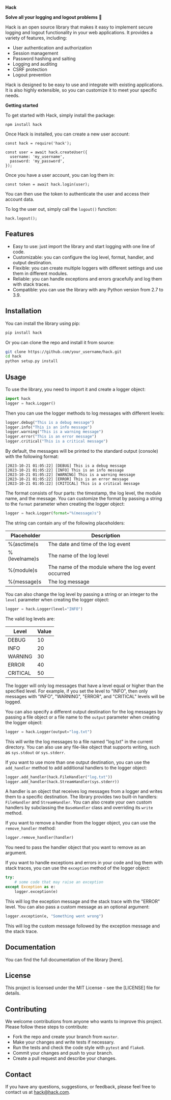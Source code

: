**Hack**

**Solve all your logging and logout problems** 🔐

Hack is an open source library that makes it easy to implement secure logging and logout functionality in your web applications. It provides a variety of features, including:

* User authentication and authorization
* Session management
* Password hashing and salting
* Logging and auditing
* CSRF protection
* Logout prevention

Hack is designed to be easy to use and integrate with existing applications. It is also highly extensible, so you can customize it to meet your specific needs.

**Getting started**

To get started with Hack, simply install the package:

```
npm install hack
```

Once Hack is installed, you can create a new user account:

```
const hack = require('hack');

const user = await hack.createUser({
  username: 'my_username',
  password: 'my_password',
});
```

Once you have a user account, you can log them in:

```
const token = await hack.login(user);
```

You can then use the token to authenticate the user and access their account data.

To log the user out, simply call the `logout()` function:

```
hack.logout();
```
## Features
- Easy to use: just import the library and start logging with one line of code.
- Customizable: you can configure the log level, format, handler, and output destination.
- Flexible: you can create multiple loggers with different settings and use them in different modules.
- Reliable: you can handle exceptions and errors gracefully and log them with stack traces.
- Compatible: you can use the library with any Python version from 2.7 to 3.9.

## Installation
You can install the library using pip:

```bash
pip install hack
```

Or you can clone the repo and install it from source:

```bash
git clone https://github.com/your_username/hack.git
cd hack
python setup.py install
```

## Usage
To use the library, you need to import it and create a logger object:

```python
import hack
logger = hack.Logger()
```

Then you can use the logger methods to log messages with different levels:

```python
logger.debug("This is a debug message")
logger.info("This is an info message")
logger.warning("This is a warning message")
logger.error("This is an error message")
logger.critical("This is a critical message")
```

By default, the messages will be printed to the standard output (console) with the following format:

```
[2023-10-21 01:05:22] [DEBUG] This is a debug message
[2023-10-21 01:05:22] [INFO] This is an info message
[2023-10-21 01:05:22] [WARNING] This is a warning message
[2023-10-21 01:05:22] [ERROR] This is an error message
[2023-10-21 01:05:22] [CRITICAL] This is a critical message
```

The format consists of four parts: the timestamp, the log level, the module name, and the message. You can customize the format by passing a string to the `format` parameter when creating the logger object:

```python
logger = hack.Logger(format="%(message)s")
```

The string can contain any of the following placeholders:

| Placeholder | Description |
| ----------- | ----------- |
| %(asctime)s | The date and time of the log event |
| %(levelname)s | The name of the log level |
| %(module)s | The name of the module where the log event occurred |
| %(message)s | The log message |

You can also change the log level by passing a string or an integer to the `level` parameter when creating the logger object:

```python
logger = hack.Logger(level="INFO")
```

The valid log levels are:

| Level | Value |
| ----- | ----- |
| DEBUG | 10 |
| INFO | 20 |
| WARNING | 30 |
| ERROR | 40 |
| CRITICAL | 50 |

The logger will only log messages that have a level equal or higher than the specified level. For example, if you set the level to "INFO", then only messages with "INFO", "WARNING", "ERROR", and "CRITICAL" levels will be logged.

You can also specify a different output destination for the log messages by passing a file object or a file name to the `output` parameter when creating the logger object:

```python
logger = hack.Logger(output="log.txt")
```

This will write the log messages to a file named "log.txt" in the current directory. You can also use any file-like object that supports writing, such as `sys.stdout` or `sys.stderr`.

If you want to use more than one output destination, you can use the `add_handler` method to add additional handlers to the logger object:

```python
logger.add_handler(hack.FileHandler("log.txt"))
logger.add_handler(hack.StreamHandler(sys.stderr))
```

A handler is an object that receives log messages from a logger and writes them to a specific destination. The library provides two built-in handlers: `FileHandler` and `StreamHandler`. You can also create your own custom handlers by subclassing the `BaseHandler` class and overriding its `write` method.

If you want to remove a handler from the logger object, you can use the `remove_handler` method:

```python
logger.remove_handler(handler)
```

You need to pass the handler object that you want to remove as an argument.

If you want to handle exceptions and errors in your code and log them with stack traces, you can use the `exception` method of the logger object:

```python
try:
    # some code that may raise an exception
except Exception as e:
    logger.exception(e)
```

This will log the exception message and the stack trace with the "ERROR" level. You can also pass a custom message as an optional argument:

```python
logger.exception(e, "Something went wrong")
```

This will log the custom message followed by the exception message and the stack trace.

## Documentation
You can find the full documentation of the library [here].

## License
This project is licensed under the MIT License - see the [LICENSE] file for details.

## Contributing
We welcome contributions from anyone who wants to improve this project. Please follow these steps to contribute:

- Fork the repo and create your branch from `master`.
- Make your changes and write tests if necessary.
- Run the tests and check the code style with `pytest` and `flake8`.
- Commit your changes and push to your branch.
- Create a pull request and describe your changes.

## Contact
If you have any questions, suggestions, or feedback, please feel free to contact us at hack@hack.com.
